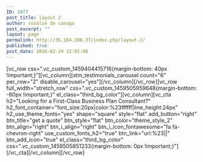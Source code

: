 ```yaml
---
ID: 1077
post_title: layout 2
author: rosalie de canaga
post_excerpt: ""
layout: page
permalink: http://35.184.206.37/index.php/layout-2/
published: true
post_date: 2016-02-24 12:01:08
---
```

[vc_row css=".vc_custom_1459404415716{margin-bottom: 40px !important;}"][vc_column][stm_testimonials_carousel count="6" per_row="2" disable_carousel="yes"][/vc_column][/vc_row][vc_row full_width="stretch_row" css=".vc_custom_1459505959648{margin-bottom: -60px !important;}" el_class="third_bg_color"][vc_column][vc_cta h2="Looking for a First-Class Business Plan Consultant?" h2_font_container="font_size:20px|color:%23ffffff|line_height:24px" h2_use_theme_fonts="yes" shape="square" style="flat" add_button="right" btn_title="get a quote" btn_style="flat" btn_color="theme_style_2" btn_align="right" btn_i_align="right" btn_i_icon_fontawesome="fa fa-chevron-right" use_custom_fonts_h2="true" btn_link="url:%23||" btn_add_icon="true" el_class="third_bg_color" css=".vc_custom_1459505851233{margin-bottom: 0px !important;}"][/vc_cta][/vc_column][/vc_row]